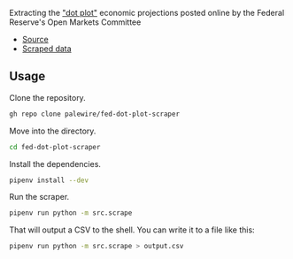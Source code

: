Extracting the ["dot plot"](https://en.wikipedia.org/wiki/Fedspeak#Other_usage) economic projections posted online by the Federal Reserve's Open Markets Committee

* [Source](https://www.federalreserve.gov/monetarypolicy/fomccalendars.htm)
* [Scraped data](https://github.com/palewire/fed-dot-plot-scraper/blob/main/data/dotplot.csv)

## Usage

Clone the repository.

```bash
gh repo clone palewire/fed-dot-plot-scraper
```

Move into the directory.

```bash
cd fed-dot-plot-scraper
```

Install the dependencies.

```bash
pipenv install --dev
```

Run the scraper.

```bash
pipenv run python -m src.scrape
```

That will output a CSV to the shell. You can write it to a file like this:

```bash
pipenv run python -m src.scrape > output.csv
```
